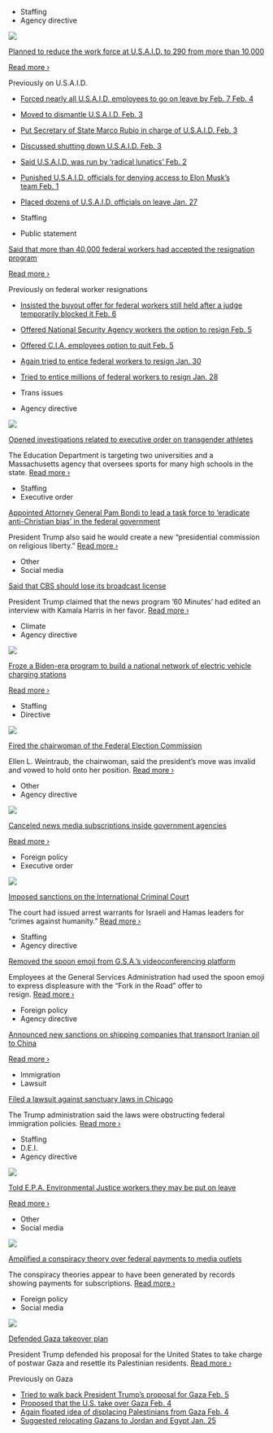 - Staffing
- Agency directive

[![](https://static01.nyt.com/images/2025/02/06/multimedia/06dc-usaid-pgwv/06dc-usaid-pgwv-square320.jpg)](https://www.nytimes.com/2025/02/06/us/politics/usaid-job-cuts.html)

[Planned to reduce the work force at U.S.A.I.D. to 290 from more than 10,000](https://www.nytimes.com/2025/02/06/us/politics/usaid-job-cuts.html)

[Read more ›](https://www.nytimes.com/2025/02/06/us/politics/usaid-job-cuts.html)

Previously on U.S.A.I.D.

- [Forced nearly all U.S.A.I.D. employees to go on leave by Feb. 7 Feb. 4](https://www.nytimes.com/2025/02/04/us/usaid-musk-trump-rubio-cuts.html)
- [Moved to dismantle U.S.A.I.D. Feb. 3](https://www.nytimes.com/live/2025/02/03/us/trump-usaid-news/9830501b-8a42-50d9-9463-889fd03a7550?smid=url-share)
- [Put Secretary of State Marco Rubio in charge of U.S.A.I.D. Feb. 3](https://www.nytimes.com/2025/02/03/us/politics/usaid-trump-musk.html?smid=url-share)
- [Discussed shutting down U.S.A.I.D. Feb. 3](https://www.nytimes.com/2025/02/03/us/politics/elon-musk-trump-usaid-agency.html?smid=url-share)
- [Said U.S.A.I.D. was run by ‘radical lunatics’ Feb. 2](https://www.nytimes.com/live/2025/02/02/us/trump-tariffs/69465ce0-7371-58eb-8224-3c003172e3a3?smid=url-share)
- [Punished U.S.A.I.D. officials for denying access to Elon Musk’s team Feb. 1](https://www.nytimes.com/2025/02/02/us/politics/usaid-official-leave-musk.html?smid=url-share)
- [Placed dozens of U.S.A.I.D. officials on leave Jan. 27](https://www.nytimes.com/2025/01/27/us/politics/trump-usaid-officials.html?smid=url-share)

- Staffing
- Public statement

[Said that more than 40,000 federal workers had accepted the resignation program](https://www.nytimes.com/live/2025/02/06/us/president-trump-news/6223bf76-f525-5111-9fca-60c9b7179531?smid=url-share)

[Read more ›](https://www.nytimes.com/live/2025/02/06/us/president-trump-news/6223bf76-f525-5111-9fca-60c9b7179531?smid=url-share)

Previously on federal worker resignations

- [Insisted the buyout offer for federal workers still held after a judge temporarily blocked it Feb. 6](https://www.nytimes.com/live/2025/02/06/us/president-trump-news/432492c1-027b-5c7a-a0d0-adfbce3e303c?smid=url-share)
- [Offered National Security Agency workers the option to resign Feb. 5](https://www.nytimes.com/live/2025/02/05/us/trump-news/f50c7dd4-ed35-58e5-8d57-b1fdca4f299e?smid=url-share)
- [Offered C.I.A. employees option to quit Feb. 5](https://www.nytimes.com/2025/02/05/us/politics/cia-workers-trump-musk-resignation-offers.html?smid=url-share)
- [Again tried to entice federal workers to resign Jan. 30](https://www.nytimes.com/2025/01/31/us/politics/federal-workers-opm.html?smid=url-share)
- [Tried to entice millions of federal workers to resign Jan. 28](https://www.nytimes.com/2025/01/28/us/politics/trump-buyouts-federal-workers.html)

- Trans issues
- Agency directive

[![](https://static01.nyt.com/images/2025/02/06/multimedia/06trump-news-transgender-investigation-kfmb/06trump-news-transgender-investigation-kfmb-square320.jpg)](https://www.nytimes.com/2025/02/06/us/politics/trump-transgender-athletes-education-dept.html)

[Opened investigations related to executive order on transgender athletes](https://www.nytimes.com/2025/02/06/us/politics/trump-transgender-athletes-education-dept.html)

The Education Department is targeting two universities and a Massachusetts agency that oversees sports for many high schools in the state. [Read more ›](https://www.nytimes.com/2025/02/06/us/politics/trump-transgender-athletes-education-dept.html)

- Staffing
- Executive order

[Appointed Attorney General Pam Bondi to lead a task force to ‘eradicate anti-Christian bias’ in the federal government](https://www.nytimes.com/live/2025/02/06/us/president-trump-news/561bbdba-7003-5ad3-97ec-4340d2ee8228?smid=url-share)

President Trump also said he would create a new “presidential commission on religious liberty.” [Read more ›](https://www.nytimes.com/live/2025/02/06/us/president-trump-news/561bbdba-7003-5ad3-97ec-4340d2ee8228?smid=url-share)

- Other
- Social media

[Said that CBS should lose its broadcast license](https://www.nytimes.com/live/2025/02/06/us/president-trump-news/d192d573-fd2d-57dc-9cb5-c236323d4a1e?smid=url-share)

President Trump claimed that the news program ’60 Minutes’ had edited an interview with Kamala Harris in her favor. [Read more ›](https://www.nytimes.com/live/2025/02/06/us/president-trump-news/d192d573-fd2d-57dc-9cb5-c236323d4a1e?smid=url-share)

- Climate
- Agency directive

[![](https://static01.nyt.com/images/2025/02/07/multimedia/07cli-evcharging-pqfv/07cli-evcharging-pqfv-square320.jpg)](https://www.nytimes.com/2025/02/07/climate/trump-ev-charger-funding-freeze.html?smid=url-share)

[Froze a Biden-era program to build a national network of electric vehicle charging stations](https://www.nytimes.com/2025/02/07/climate/trump-ev-charger-funding-freeze.html?smid=url-share)

[Read more ›](https://www.nytimes.com/2025/02/07/climate/trump-ev-charger-funding-freeze.html?smid=url-share)

- Staffing
- Directive

[![](https://static01.nyt.com/images/2025/02/06/multimedia/06trump-news-fec-weintraub-cfgj/06trump-news-fec-weintraub-cfgj-square320.jpg)](https://www.nytimes.com/2025/02/06/us/politics/federal-election-commission-weintraub-trump.html)

[Fired the chairwoman of the Federal Election Commission](https://www.nytimes.com/2025/02/06/us/politics/federal-election-commission-weintraub-trump.html)

Ellen L. Weintraub, the chairwoman, said the president’s move was invalid and vowed to hold onto her position. [Read more ›](https://www.nytimes.com/2025/02/06/us/politics/federal-election-commission-weintraub-trump.html)

- Other
- Agency directive

[![](https://static01.nyt.com/images/2025/02/06/multimedia/06media-subscriptions-wews/06media-subscriptions-wews-square320.jpg)](https://www.nytimes.com/2025/02/06/business/media/politico-news-subscriptions-white-house.html?smid=url-share)

[Canceled news media subscriptions inside government agencies](https://www.nytimes.com/2025/02/06/business/media/politico-news-subscriptions-white-house.html?smid=url-share)

[Read more ›](https://www.nytimes.com/2025/02/06/business/media/politico-news-subscriptions-white-house.html?smid=url-share)

- Foreign policy
- Executive order

[![](https://static01.nyt.com/images/2025/02/06/multimedia/06trump-news-eo-icc-sanctions-chqz/06trump-news-eo-icc-sanctions-chqz-square320.jpg)](https://www.nytimes.com/2025/02/06/us/politics/trump-icc-sanctions.html?smid=url-share)

[Imposed sanctions on the International Criminal Court](https://www.nytimes.com/2025/02/06/us/politics/trump-icc-sanctions.html?smid=url-share)

The court had issued arrest warrants for Israeli and Hamas leaders for “crimes against humanity.” [Read more ›](https://www.nytimes.com/2025/02/06/us/politics/trump-icc-sanctions.html?smid=url-share)

- Staffing
- Agency directive

[Removed the spoon emoji from G.S.A.’s videoconferencing platform](https://www.nytimes.com/live/2025/02/06/us/president-trump-news/e37fe86e-ada6-500a-b2ed-b5803b6d64b1?smid=url-share)

Employees at the General Services Administration had used the spoon emoji to express displeasure with the “Fork in the Road” offer to resign. [Read more ›](https://www.nytimes.com/live/2025/02/06/us/president-trump-news/e37fe86e-ada6-500a-b2ed-b5803b6d64b1?smid=url-share)

- Foreign policy
- Agency directive

[Announced new sanctions on shipping companies that transport Iranian oil to China](https://www.nytimes.com/live/2025/02/06/us/president-trump-news/7b75a9ec-1593-5032-8e13-c6e0c07ada76?smid=url-share)

[Read more ›](https://www.nytimes.com/live/2025/02/06/us/president-trump-news/7b75a9ec-1593-5032-8e13-c6e0c07ada76?smid=url-share)

- Immigration
- Lawsuit

[Filed a lawsuit against sanctuary laws in Chicago](https://www.nytimes.com/live/2025/02/06/us/president-trump-news/7f9e459f-3091-5b24-a3f1-da92c77c7932?smid=url-share)

The Trump administration said the laws were obstructing federal immigration policies. [Read more ›](https://www.nytimes.com/live/2025/02/06/us/president-trump-news/7f9e459f-3091-5b24-a3f1-da92c77c7932?smid=url-share)

- Staffing
- D.E.I.
- Agency directive

[![](https://static01.nyt.com/images/2025/02/06/multimedia/00cl-envirojustice-gphl/00cl-envirojustice-gphl-square320.jpg)](https://www.nytimes.com/2025/02/06/climate/epa-environmental-justice-workers-leave.html?smid=url-share)

[Told E.P.A. Environmental Justice workers they may be put on leave](https://www.nytimes.com/2025/02/06/climate/epa-environmental-justice-workers-leave.html?smid=url-share)

[Read more ›](https://www.nytimes.com/2025/02/06/climate/epa-environmental-justice-workers-leave.html?smid=url-share)

- Other
- Social media

[![](https://static01.nyt.com/images/2025/02/06/us/politics/06trump-politico/06trump-politico-square320.jpg)](https://www.nytimes.com/2025/02/06/business/trump-politico-usaid-spending-conspiracy.html?smid=url-share)

[Amplified a conspiracy theory over federal payments to media outlets](https://www.nytimes.com/2025/02/06/business/trump-politico-usaid-spending-conspiracy.html?smid=url-share)

The conspiracy theories appear to have been generated by records showing payments for subscriptions. [Read more ›](https://www.nytimes.com/2025/02/06/business/trump-politico-usaid-spending-conspiracy.html?smid=url-share)

- Foreign policy
- Social media

[![](https://static01.nyt.com/images/2025/02/06/multimedia/06mideast-ledeall-whqj/06mideast-ledeall-whqj-square320.jpg)](https://www.nytimes.com/2025/02/06/world/middleeast/israel-military-gaza-palestinians-leave.html?smid=url-share)

[Defended Gaza takeover plan](https://www.nytimes.com/2025/02/06/world/middleeast/israel-military-gaza-palestinians-leave.html?smid=url-share)

President Trump defended his proposal for the United States to take charge of postwar Gaza and resettle its Palestinian residents. [Read more ›](https://www.nytimes.com/2025/02/06/world/middleeast/israel-military-gaza-palestinians-leave.html?smid=url-share)

Previously on Gaza

- [Tried to walk back President Trump’s proposal for Gaza Feb. 5](https://www.nytimes.com/live/2025/02/05/world/israel-gaza-netanyahu-trump/here-is-the-latest?smid=url-share)
- [Proposed that the U.S. take over Gaza Feb. 4](https://www.nytimes.com/2025/02/04/us/politics/trump-gaza-strip-netanyahu.html)
- [Again floated idea of displacing Palestinians from Gaza Feb. 4](https://www.nytimes.com/2025/02/04/us/politics/trump-gaza-strip-netanyahu.html)
- [Suggested relocating Gazans to Jordan and Egypt Jan. 25](https://www.nytimes.com/2025/01/26/world/middleeast/trump-gaza-jordan-egypt.html)
